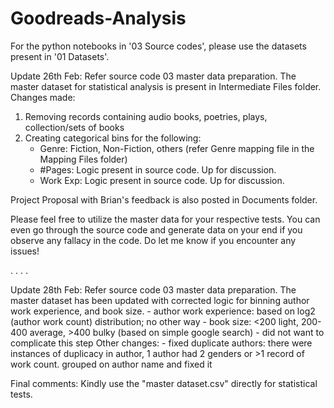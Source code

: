 # Goodreads-Analysis

For the python notebooks in '03 Source codes', please use the datasets present in '01 Datasets'.

Update 26th Feb: Refer source code 03 master data preparation. The master dataset for statistical analysis is present in Intermediate Files folder. Changes made:
  1.  Removing records containing audio books, poetries, plays, collection/sets of books
  2.  Creating categorical bins for the following:
      - Genre: Fiction, Non-Fiction, others (refer Genre mapping file in the Mapping Files folder)
      - #Pages: Logic present in source code. Up for discussion.
      - Work Exp: Logic present in source code. Up for discussion.

Project Proposal with Brian's feedback is also posted in Documents folder.

Please feel free to utilize the master data for your respective tests. You can even go through the source code and generate data on your end if you observe any fallacy in the code. Do let me know if you encounter any issues!

.
.
.
.


Update 28th Feb: Refer source code 03 master data preparation. The master dataset has been updated with corrected logic for binning author work experience, and book size.
    - author work experience: based on log2 (author work count) distribution; no other way
    - book size: <200 light, 200-400 average, >400 bulky (based on simple google search) - did not want to complicate this step
Other changes:
    - fixed duplicate authors: there were instances of duplicacy in author, 1 author had 2 genders or >1 record of work count. grouped on author name and fixed it

Final comments: Kindly use the "master dataset.csv" directly for statistical tests.
